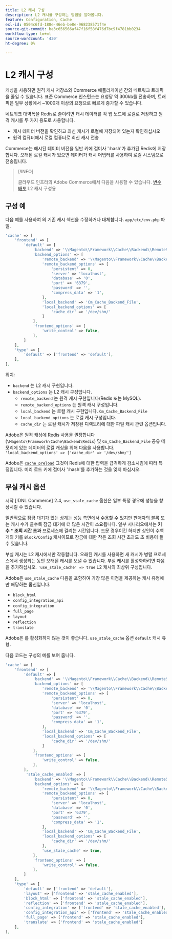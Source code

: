 ```yaml
---
title: L2 캐시 구성
description: L2 캐시를 구성하는 방법을 알아봅니다.
feature: Configuration, Cache
exl-id: 0504c6fd-188e-46eb-be8e-968238571f4e
source-git-commit: ba3c656566af47f16f58f476d7bc9f4781bb0234
workflow-type: tm+mt
source-wordcount: '430'
ht-degree: 0%

---
```


# L2 캐시 구성

캐싱을 사용하면 원격 캐시 저장소와 Commerce 애플리케이션 간의 네트워크 트래픽을 줄일 수 있습니다. 표준 Commerce 인스턴스는 요청당 약 300kb를 전송하며, 트래픽은 일부 상황에서 ~1000개 이상의 요청으로 빠르게 증가할 수 있습니다.

네트워크 대역폭을 Redis로 줄이려면 캐시 데이터를 각 웹 노드에 로컬로 저장하고 원격 캐시를 두 가지 용도로 사용합니다.

- 캐시 데이터 버전을 확인하고 최신 캐시가 로컬에 저장되어 있는지 확인하십시오
- 원격 컴퓨터에서 로컬 컴퓨터로 최신 캐시 전송

Commerce는 해시된 데이터 버전을 일반 키에 접미사 &#39;:hash&#39;가 추가된 Redis에 저장합니다. 오래된 로컬 캐시가 있으면 데이터가 캐시 어댑터를 사용하여 로컬 시스템으로 전송됩니다.

>[!INFO]
>
>클라우드 인프라의 Adobe Commerce에서 다음을 사용할 수 있습니다. [변수 배포](https://experienceleague.adobe.com/docs/commerce-cloud-service/user-guide/configure/env/stage/variables-deploy.html#redis_backend) L2 캐시 구성용

## 구성 예

다음 예를 사용하여 의 기존 캐시 섹션을 수정하거나 대체합니다. `app/etc/env.php` 파일.

```php
'cache' => [
    'frontend' => [
        'default' => [
            'backend' => '\\Magento\\Framework\\Cache\\Backend\\RemoteSynchronizedCache',
            'backend_options' => [
                'remote_backend' => '\\Magento\\Framework\\Cache\\Backend\\Redis',
                'remote_backend_options' => [
                    'persistent' => 0,
                    'server' => 'localhost',
                    'database' => '0',
                    'port' => '6379',
                    'password' => '',
                    'compress_data' => '1',
                ],
                'local_backend' => 'Cm_Cache_Backend_File',
                'local_backend_options' => [
                    'cache_dir' => '/dev/shm/'
                ]
            ],
            'frontend_options' => [
                'write_control' => false,
            ],
        ]
    ],
    'type' => [
        'default' => ['frontend' => 'default'],
    ],
],
```

위치:

- `backend` 는 L2 캐시 구현입니다.
- `backend_options` 는 L2 캐시 구성입니다.
   - `remote_backend` 는 원격 캐시 구현입니다(Redis 또는 MySQL).
   - `remote_backend_options` 는 원격 캐시 구성입니다.
   - `local_backend` 는 로컬 캐시 구현입니다. `Cm_Cache_Backend_File`
   - `local_backend_options` 는 로컬 캐시 구성입니다.
   - `cache_dir` 는 로컬 캐시가 저장된 디렉토리에 대한 파일 캐시 관련 옵션입니다.

Adobe은 원격 캐싱에 Redis 사용을 권장합니다(`\Magento\Framework\Cache\Backend\Redis`) 및 `Cm_Cache_Backend_File` 공유 메모리에 있는 데이터의 로컬 캐싱을 위해 다음을 사용합니다. `'local_backend_options' => ['cache_dir' => '/dev/shm/']`

Adobe은 [`cache preload`](redis-pg-cache.md#redis-preload-feature) 그것이 Redis에 대한 압력을 급격하게 감소시킴에 따라 특징입니다. 미리 로드 키에 접미사 &#39;:hash&#39;를 추가하는 것을 잊지 마십시오.

## 부실 캐시 옵션

시작 [!DNL Commerce] 2.4, `use_stale_cache` 옵션은 일부 특정 경우에 성능을 향상시킬 수 있습니다.

일반적으로 잠금 대기가 있는 상계는 성능 측면에서 수용할 수 있지만 판매자의 블록 또는 캐시 수가 클수록 잠금 대기에 더 많은 시간이 소요됩니다. 일부 시나리오에서는 **키 수** \* **조회 시간 초과** 프로세스에 걸리는 시간입니다. 드문 경우이긴 하지만 상인이 수백 개의 키를 `Block/Config` 캐시이므로 잠금에 대한 작은 조회 시간 초과도 초 비용이 들 수 있습니다.

부실 캐시는 L2 캐시에서만 작동합니다. 오래된 캐시를 사용하면 새 캐시가 병렬 프로세스에서 생성되는 동안 오래된 캐시를 보낼 수 있습니다. 부실 캐시를 활성화하려면 다음을 추가하십시오. `'use_stale_cache' => true` L2 캐시의 최상위 구성입니다.

Adobe은 `use_stale_cache` 다음을 포함하여 가장 많은 이점을 제공하는 캐시 유형에만 해당하는 옵션입니다.

- `block_html`
- `config_integration_api`
- `config_integration`
- `full_page`
- `layout`
- `reflection`
- `translate`

Adobe은 를 활성화하지 않는 것이 좋습니다. `use_stale_cache` 옵션 `default` 캐시 유형.

다음 코드는 구성의 예를 보여 줍니다.

```php
'cache' => [
    'frontend' => [
        'default' => [
            'backend' => '\\Magento\\Framework\\Cache\\Backend\\RemoteSynchronizedCache',
            'backend_options' => [
                'remote_backend' => '\\Magento\\Framework\\Cache\\Backend\\Redis',
                'remote_backend_options' => [
                    'persistent' => 0,
                    'server' => 'localhost',
                    'database' => '0',
                    'port' => '6379',
                    'password' => '',
                    'compress_data' => '1',
                ],
                'local_backend' => 'Cm_Cache_Backend_File',
                'local_backend_options' => [
                    'cache_dir' => '/dev/shm/'
                ]
            ],
            'frontend_options' => [
                'write_control' => false,
            ],
        ],
         'stale_cache_enabled' => [
            'backend' => '\\Magento\\Framework\\Cache\\Backend\\RemoteSynchronizedCache',
            'backend_options' => [
                'remote_backend' => '\\Magento\\Framework\\Cache\\Backend\\Redis',
                'remote_backend_options' => [
                    'persistent' => 0,
                    'server' => 'localhost',
                    'database' => '0',
                    'port' => '6379',
                    'password' => '',
                    'compress_data' => '1',
                ],
                'local_backend' => 'Cm_Cache_Backend_File',
                'local_backend_options' => [
                    'cache_dir' => '/dev/shm/'
                ],
                'use_stale_cache' => true,
            ],
            'frontend_options' => [
                'write_control' => false,
            ],
        ]
    ],
    'type' => [
        'default' => ['frontend' => 'default'],
        'layout' => ['frontend' => 'stale_cache_enabled'],
        'block_html' => ['frontend' => 'stale_cache_enabled'],
        'reflection' => ['frontend' => 'stale_cache_enabled'],
        'config_integration' => ['frontend' => 'stale_cache_enabled'],
        'config_integration_api' => ['frontend' => 'stale_cache_enabled'],
        'full_page' => ['frontend' => 'stale_cache_enabled'],
        'translate' => ['frontend' => 'stale_cache_enabled']
    ],
],
```
